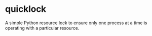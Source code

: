 # quicklock
A simple Python resource lock to ensure only one process at a time is operating with a particular resource.
